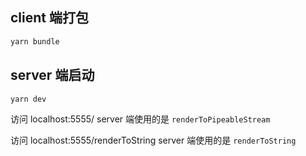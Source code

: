 
## client 端打包
```bash
yarn bundle
```

## server 端启动
```bash
yarn dev
```


访问 localhost:5555/
server 端使用的是 `renderToPipeableStream` 

访问 localhost:5555/renderToString
server 端使用的是 `renderToString`